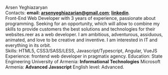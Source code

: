  Arsen Yeghiazaryan  
Contacts: **email: arsenyeghiazarian@gmail.com**; **[linkedin](https://www.linkedin.com/in/arsenyeghiazaryan/)**.  
Front-End Web Developer with 3 years of experience, passionate about programming. Seeking for an opportunity, which will allow to combine my skills to provide customers the best solutions and technologies for their websites.reer as a web developer. I am ambitious, adventurous, assiduous, animated, and love to be creative and inventive. I am interested in IT and everything in its orbit.   
Skills: HTML5, CSS3/SASS/LESS, Javascript/Typescript, Angular, VueJS  
Experience: frontend web developer in pragmatix agency.
Education: 
	State Engineering University of Armenia: **Informational Technologies**
	Microsoft Armenia: **Advanced Javascript**
English level:  Advanced.